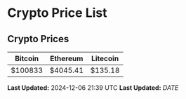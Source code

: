 # Crypto Price List

## Crypto Prices
| Bitcoin | Ethereum | Litecoin |
| ------- | -------- | -------- |
| $100833 | $4045.41 | $135.18 |
**Last Updated:** 2024-12-06 21:39 UTC
**Last Updated:** $DATE$
